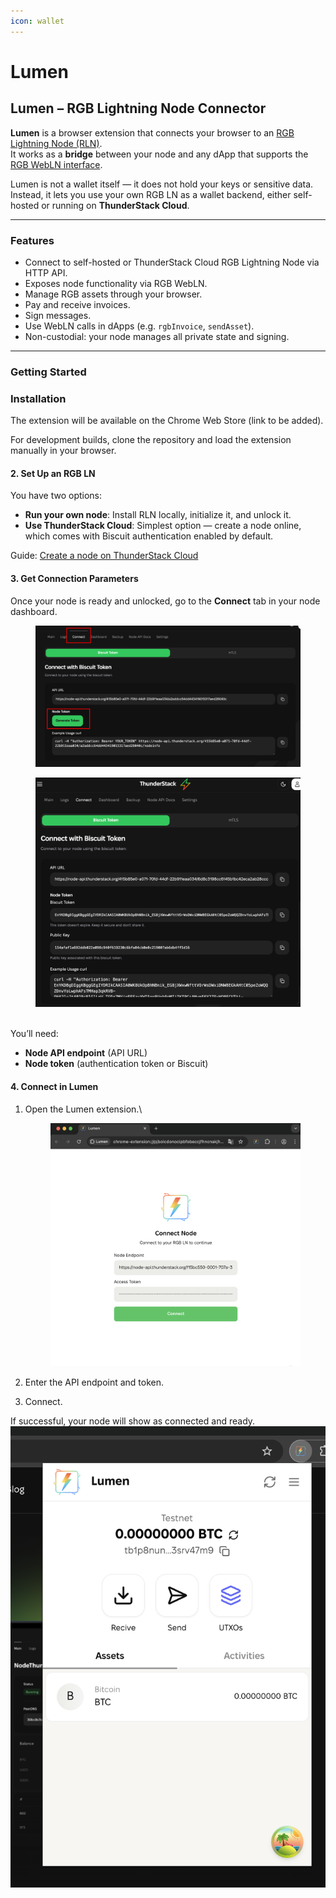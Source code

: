 ```yaml
---
icon: wallet
---
```


# Lumen

## Lumen – RGB Lightning Node Connector

**Lumen** is a browser extension that connects your browser to an [RGB Lightning Node (RLN)](https://github.com/RGB-Tools/rgb-lightning-node).\
It works as a **bridge** between your node and any dApp that supports the [RGB WebLN interface](https://thunderstack.gitbook.io/rgbln).

Lumen is not a wallet itself — it does not hold your keys or sensitive data.\
Instead, it lets you use your own RGB LN as a wallet backend, either self-hosted or running on **ThunderStack Cloud**.

***

### Features

* Connect to self-hosted or ThunderStack Cloud RGB Lightning Node via HTTP API.
* Exposes node functionality via RGB WebLN.
* Manage RGB assets through your browser.
* Pay and receive invoices.
* Sign messages.
* Use WebLN calls in dApps (e.g. `rgbInvoice`, `sendAsset`).
* Non-custodial: your node manages all private state and signing.

***

### Getting Started

### Installation

The extension will be available on the Chrome Web Store (link to be added).

For development builds, clone the repository and load the extension manually in your browser.

#### 2. Set Up an RGB LN

You have two options:

* **Run your own node**: Install RLN locally, initialize it, and unlock it.
* **Use ThunderStack Cloud**: Simplest option — create a node online, which comes with Biscuit authentication enabled by default.

Guide: [Create a node on ThunderStack Cloud](getting-started-with-thunderstack-rgb-cloud/general/create-rln-node/)

#### 3. Get Connection Parameters

Once your node is ready and unlocked, go to the **Connect** tab in your node dashboard.

<figure><img src="../../.gitbook/assets/Screenshot (7).png" alt=""><figcaption></figcaption></figure>

<figure><img src="../../.gitbook/assets/Screenshot (8).png" alt=""><figcaption></figcaption></figure>

\
You’ll need:

* **Node API endpoint** (API URL)
* **Node token** (authentication token or Biscuit)



#### 4. Connect in Lumen

1.  Open the Lumen extension.\


    <figure><img src="../../.gitbook/assets/Знімок екрана 2025-09-22 о 12.38.45 (1).png" alt=""><figcaption></figcaption></figure>
2. Enter the API endpoint and token.
3. Connect.

If successful, your node will show as connected and ready.\
![](<../../.gitbook/assets/Знімок екрана 2025-09-22 о 12.41.07 (1).png>)
